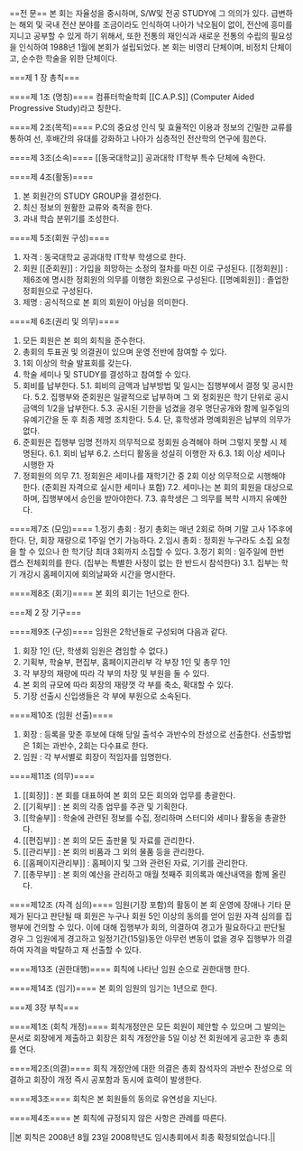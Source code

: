 ==전 문==
본 회는 자율성을 중시하며, S/W및 전공 STUDY에 그 의의가 있다. 급변하는 해외 및 국내 전산 분야를 조금이라도 인식하여 나아가 낙오됨이 없이, 전산에 흥미를 지니고 공부할 수 있게 하기 위해서, 또한 전통의 재인식과 새로운 전통의 수립의 필요성을 인식하여 1988년 1월에 본회가 설립되었다. 본 회는 비영리 단체이며, 비정치 단체이고, 순수한 학술을 위한 단체이다.

===제 1 장 총칙===

====제 1조 (명칭)====
컴퓨터학술학회 [[C.A.P.S]] (Computer Aided Progressive Study)라고 칭한다.

====제 2조(목적)====
P.C의 중요성 인식 및 효율적인 이용과 정보의 긴밀한 교류를 통하여 선, 후배간의 유대를 강화하고 나아가 심층적인 전산학의 연구에 힘쓴다.

====제 3조(소속)====
[[동국대학교]] 공과대학 IT학부 특수 단체에 속한다.

====제 4조(활동)====
1. 본 회원간의 STUDY GROUP을 결성한다.
2. 최신 정보의 원활한 교류와 축적을 한다.
3. 과내 학습 분위기를 조성한다.

====제 5조(회원 구성)====
1. 자격 : 동국대학교 공과대학 IT학부 학생으로 한다.
2. 회원
  [[준회원]] : 가입을 희망하는 소정의 절차를 마친 이로 구성된다.
  [[정회원]] : 제6조에 명시한 정회원의 의무를 이행한 회원으로 구성된다.
  [[명예회원]] : 졸업한 정회원으로 구성된다.
3. 제명 : 공식적으로 본 회의 회원이 아님을 의미한다.

====제 6조(권리 및 의무)====
1. 모든 회원은 본 회의 회칙을 준수한다.
2. 총회의 투표권 및 의결권이 있으며 운영 전반에 참여할 수 있다.
3. 1회 이상의 학술 발표회를 갖는다.
4. 학술 세미나 및 STUDY를 결성하고 참여할 수 있다.
5. 회비를 납부한다.
  5.1. 회비의 금액과 납부방법 및 일시는 집행부에서 결정 및 공시한다.
  5.2. 집행부와 준회원은 일괄적으로 납부하며 그 외 정회원은 학기 단위로 공시금액의 1/2을 납부한다.
  5.3. 공시된 기한을 넘겼을 경우 명단공개와 함께 일주일의 유예기간을 둔 후 최종 제명 조치한다.
  5.4. 단, 휴학생과 명예회원은 납부의 의무가 없다.
6. 준회원은 집행부 임명 전까지 의무적으로 정회원 승격해야 하며 그렇지 못할 시 제명된다.
  6.1. 회비 납부
  6.2. 스터디 활동을 성실히 이행한 자
  6.3. 1회 이상 세미나 시행한 자
7. 정회원의 의무
  7.1. 정회원은 세미나를 재학기간 중 2회 이상 의무적으로 시행해야 한다. (준회원 자격으로 실시한 세미나 포함)
  7.2. 세미나는 본 회의 회원을 대상으로 하며, 집행부에서 승인을 받아야한다.
  7.3. 휴학생은 그 의무를 복학 시까지 유예한다.

====제7조 (모임)====
1.정기 총회 : 정기 총회는 매년 2회로 하며 기말 고사 1주후에 한다. 단, 회장 재량으로 1주일 연기 가능하다.
2.임시 총회 : 정회원 누구라도 소집 요청을 할 수 있으나 한 학기당 최대 3회까지 소집할 수 있다.
3.정기 회의 : 일주일에 한번 캡스 전체회의를 한다. (집부는 특별한 사정이 없는 한 반드시 참석한다)
  3.1. 집부는 학기 개강시 홈페이지에 회의날짜와 시간을 명시한다.

====제8조 (회기)====
본 회의 회기는 1년으로 한다.

===제 2 장 기구===

====제9조 (구성)====
임원은 2학년들로 구성되며 다음과 같다.
1. 회장 1인 (단, 학생회 임원은 겸임할 수 없다.)
2. 기획부, 학술부, 편집부, 홈페이지관리부 각 부장 1인 및 총무 1인
3. 각 부장의 재량에 따라 각 부의 차장 및 부원을 둘 수 있다.
4. 본 회의 규모에 따라 회장의 재량껏 각 부를 축소, 확대할 수 있다.
5. 기장 선출시 신입생들은 각 부에 부원으로 소속된다.

====제10조 (임원 선출)====
1. 회장 : 등록을 맞춘 후보에 대해 당일 출석수 과반수의 찬성으로 선출한다. 선출방법은 1회는 과반수, 2회는 다수표로 한다.
2. 임원 : 각 부서별로 회장이 적임자를 임명한다.

====제11조 (의무)====
1. [[회장]] : 본 회를 대표하여 본 회의 모든 회의와 업무를 총괄한다.
2. [[기획부]] : 본 회의 각종 업무를 주관 및 기획한다.
3. [[학술부]] : 학술에 관련된 정보를 수집, 정리하며 스터디와 세미나 활동을 총괄한다.
4. [[편집부]] : 본 회의 모든 출판물 및 자료를 관리한다.
5. [[관리부]] : 본 회의 비품과 그 외의 물품 등을 관리한다.
6. [[홈페이지관리부]] : 홈페이지 및 그와 관련된 자료, 기기를 관리한다.
7. [[총무부]] : 본 회의 예산을 관리하고 매월 첫째주 회의록과 예산내역을 함께 올린다.

====제12조 (자격 심의)====
임원(기장 포함)의 활동이 본 회 운영에 장애나 기타 문제가 된다고 판단될 때 회원은 누구나 회원 5인 이상의 동의를 얻어 임원 자격 심의를 집행부에 건의할 수 있다. 이에 대해 집행부가 회의, 의결하여 경고가 필요하다고 판단될 경우 그 임원에게 경고하고 일정기간(15일)동안 아무런 변동이 없을 경우 집행부가 의결하여 자격을 박탈하고 재 선출할 수 있다.

====제13조 (권한대행)====
회칙에 나타난 임원 순으로 권한대행 한다.

====제14조 (임기)====
본 회의 임원의 임기는 1년으로 한다.

===제 3장 부칙===

====제1조 (회칙 개정)====
회칙개정안은 모든 회원이 제안할 수 있으며 그 발의는 문서로 회장에게 제출하고 회장은 회칙 개정안을 5일 이상 전 회원에게 공고한 후 총회를 연다.

====제2조(의결)====
회칙 개정안에 대한 의결은 총회 참석자의 과반수 찬성으로 의결하고 회장이 개정 즉시 공포함과 동시에 효력이 발생한다.

====제3조====
회칙은 본 회원들의 동의로 유연성을 지닌다.

====제4조====
본 회칙에 규정되지 않은 사항은 관례를 따른다.

||본 회칙은 2008년 8월 23일 2008학년도 임시총회에서 최종 확정되었습니다.||